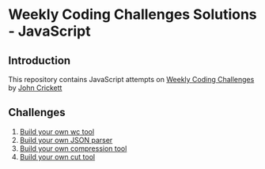 # Weekly Coding Challenges Solutions - JavaScript

## Introduction

This repository contains JavaScript attempts on [Weekly Coding Challenges](https://codingchallenges.fyi/) by [John Crickett](https://substack.com/redirect/04ecef11-081c-44fc-a020-18af823f5950?j=eyJ1IjoiMjE0Z3NlIn0.MMl2Ac4TZlcDfqjPa9oCA3ScgSl5HapC6eRldM-7MHw)

## Challenges

1. [Build your own wc tool](ccwc)
2. [Build your own JSON parser](json_parser)
3. [Build your own compression tool](compression_tool)
4. [Build your own cut tool](cut_tool)
